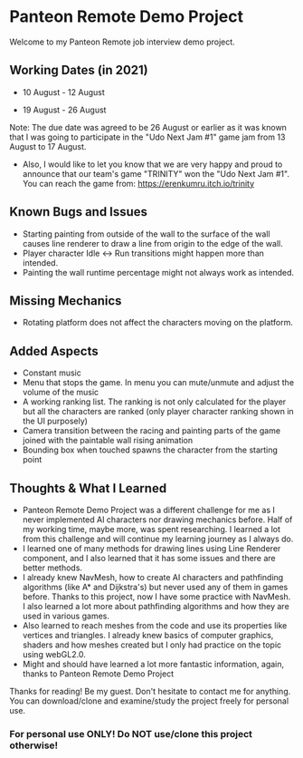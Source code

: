 # Panteon Remote Demo Project
Welcome to my Panteon Remote job interview demo project.

## Working Dates (in 2021)
- 10 August - 12 August

- 19 August - 26 August

Note: The due date was agreed to be 26 August or earlier as it was known that I was going to participate in the "Udo Next Jam #1" game jam from 13 August to 17 August.
- Also, I would like to let you know that we are very happy and proud to announce that our team's game "TRINITY" won the "Udo Next Jam #1". You can reach the game from: https://erenkumru.itch.io/trinity

## Known Bugs and Issues
- Starting painting from outside of the wall to the surface of the wall causes line renderer to draw a line from origin to the edge of the wall.
- Player character Idle <-> Run transitions might happen more than intended.
- Painting the wall runtime percentage might not always work as intended.

## Missing Mechanics
- Rotating platform does not affect the characters moving on the platform.

## Added Aspects
- Constant music
- Menu that stops the game. In menu you can mute/unmute and adjust the volume of the music
- A working ranking list. The ranking is not only calculated for the player but all the characters are ranked (only player character ranking shown in the UI purposely)
- Camera transition between the racing and painting parts of the game joined with the paintable wall rising animation
- Bounding box when touched spawns the character from the starting point

## Thoughts & What I Learned
- Panteon Remote Demo Project was a different challenge for me as I never implemented AI characters nor drawing mechanics before. Half of my working time, maybe more, was spent researching.
I learned a lot from this challenge and will continue my learning journey as I always do.
- I learned one of many methods for drawing lines using Line Renderer component, and I also learned that it has some issues and there are better methods.
- I already knew NavMesh, how to create AI characters and pathfinding algorithms (like A* and Dijkstra's) but never used any of them in games before. Thanks to this project, now I have some practice with NavMesh. I also learned a lot more about pathfinding algorithms and how they are used in various games.
- Also learned to reach meshes from the code and use its properties like vertices and triangles. I already knew basics of computer graphics, shaders and how meshes created but I only had practice on the topic using webGL2.0.
- Might and should have learned a lot more fantastic information, again, thanks to Panteon Remote Demo Project

Thanks for reading! Be my guest. Don't hesitate to contact me for anything. You can download/clone and examine/study the project freely for personal use.
### For personal use ONLY! Do NOT use/clone this project otherwise!
